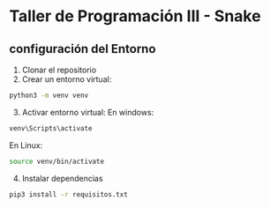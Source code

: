 # Taller de Programación III - Snake

## configuración del Entorno
1. Clonar el repositorio
2. Crear un entorno virtual:
```bash
python3 -m venv venv
```
3. Activar entorno virtual:
En windows:
```bash
venv\Scripts\activate
```

En Linux: 
```bash
source venv/bin/activate
```

4. Instalar dependencias
```bash
pip3 install -r requisitos.txt
```



